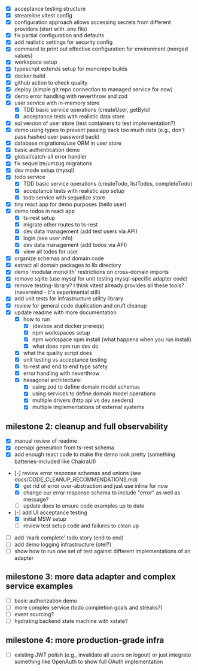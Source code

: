 - [x] acceptance testing structure
- [x] streamline vitest config
- [x] configuration approach allows accessing secrets from different providers (start with .env file)
- [x] fix partial configuration and defaults
- [x] add realistic settings for security config
- [x] command to print out effective configuration for environment (merged values)
- [x] workspace setup
- [x] typescript extends setup for monorepo builds
- [x] docker build
- [x] github action to check quality
- [x] deploy (simple git repo connection to managed service for now)
- [x] demo error handling with neverthrow and zod
- [x] user service with in-memory store
  - [x] TDD basic service operations (createUser, getById)
  - [x] acceptance tests with realistic data store
- [x] sql version of user store (test containers to test implementation?)
- [x] demo using types to prevent passing back too much data (e.g., don't pass hashed user password back)
- [x] database migrations/use ORM in user store
- [x] basic authentication demo
- [x] global/catch-all error handler
- [x] fix sequelize/umzug migrations
- [x] dev mode setup (mysql)
- [x] todo service
  - [x] TDD basic service operations (createTodo, listTodos, completeTodo)
  - [x] acceptance tests with realistic app setup
  - [x] todo service with sequelize store
- [x] tiny react app for demo purposes (hello user)
- [x] demo todos in react app
  - [x] ts-rest setup
  - [x] migrate other routes to ts-rest
  - [x] dev data management (add test users via API)
  - [x] login (see user info)
  - [x] dev data management (add todos via API)
  - [x] view all todos for user
- [x] organize schemas and domain code
- [x] extract all domain packages to lib directory
- [x] demo 'modular monolith' restrictions on cross-domain imports
- [x] remove sqlite (use mysql for unit testing mysql-specific adapter code)
- [x] remove testing-library? I think vitest already provides all these tools? (nevermind - it's experimental still)
- [x] add unit tests for infrastructure utility library
- [x] review for general code duplication and cruft cleanup
- [x] update readme with more documentation
  - [x] how to run
    - [x] (devbox and docker prereqs)
    - [x] npm workspaces setup
    - [x] npm workspace npm install (what happens when you run install)
    - [x] what does npm run dev do
  - [x] what the quality script does
  - [x] unit testing vs acceptance testing
  - [x] ts-rest and end to end type safety
  - [x] error handling with neverthrow
  - [x] hexagonal architecture:
    - [x] using zod to define domain model schemas
    - [x] using services to define domain model operations
    - [x] multiple drivers (http api vs dev seeders)
    - [x] multiple implementations of external systems

## milestone 2: cleanup and full observability

- [x] manual review of readme
- [x] openapi generation from ts-rest schema
- [x] add enough react code to make the demo look pretty (something batteries-included like ChakraUI)
- [-] review error response schemas and unions (see docs/CODE_CLEANUP_RECOMMENDATIONS.md)
  - [x] get rid of error over-abstraction and just use inline for now
  - [x] change our error response schema to include "error" as well as message?
  - [ ] update docs to ensure code examples up to date
- [-] add UI acceptance testing
  - [x] initial MSW setup
  - [ ] review test setup code and failures to clean up
- [ ] add 'mark complete' todo story (end to end)
- [ ] add demo logging infrastructure (otel?)
- [ ] show how to run one set of test against different implementations of an adapter

## milestone 3: more data adapter and complex service examples

- [ ] basic authorization demo
- [ ] more complex service (todo completion goals and streaks?)
- [ ] event sourcing?
- [ ] hydrating backend state machine with xstate?

## milestone 4: more production-grade infra

- [ ] existing JWT polish (e.g., invalidate all users on logout) or just integrate something like OpenAuth to show full OAuth implementation
